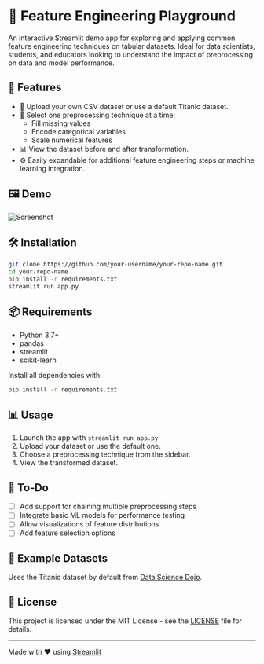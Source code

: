 # 🧠 Feature Engineering Playground

An interactive Streamlit demo app for exploring and applying common feature engineering techniques on tabular datasets. Ideal for data scientists, students, and educators looking to understand the impact of preprocessing on data and model performance.

## 🚀 Features

- 📁 Upload your own CSV dataset or use a default Titanic dataset.
- 🧹 Select one preprocessing technique at a time:
  - Fill missing values
  - Encode categorical variables
  - Scale numerical features
- 📊 View the dataset before and after transformation.
- ⚙️ Easily expandable for additional feature engineering steps or machine learning integration.

## 🖼️ Demo

![Screenshot](screenshot.png) <!-- Add a screenshot if available -->

## 🛠️ Installation

```bash
git clone https://github.com/your-username/your-repo-name.git
cd your-repo-name
pip install -r requirements.txt
streamlit run app.py
```

## 📦 Requirements

- Python 3.7+
- pandas
- streamlit
- scikit-learn

Install all dependencies with:

```bash
pip install -r requirements.txt
```

## 📊 Usage

1. Launch the app with `streamlit run app.py`
2. Upload your dataset or use the default one.
3. Choose a preprocessing technique from the sidebar.
4. View the transformed dataset.

## 📌 To-Do

- [ ] Add support for chaining multiple preprocessing steps
- [ ] Integrate basic ML models for performance testing
- [ ] Allow visualizations of feature distributions
- [ ] Add feature selection options

## 🧪 Example Datasets

Uses the Titanic dataset by default from [Data Science Dojo](https://github.com/datasciencedojo/datasets).

## 📄 License

This project is licensed under the MIT License - see the [LICENSE](LICENSE) file for details.

---

Made with ❤️ using [Streamlit](https://streamlit.io/)

